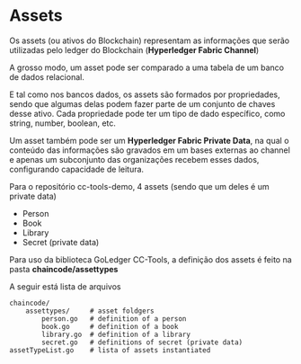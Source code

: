 # Assets

Os assets (ou ativos do Blockchain) representam as informações que serão utilizadas pelo ledger do Blockchain (**Hyperledger Fabric Channel**)

A grosso modo, um asset pode ser comparado a uma tabela de um banco de dados relacional.

E tal como nos bancos dados, os assets são formados por propriedades, sendo que algumas delas podem fazer parte de um conjunto de chaves desse ativo. Cada propriedade pode ter um tipo de dado específico, como string, number, boolean, etc.

Um asset também pode ser um **Hyperledger Fabric Private Data**, na qual o conteúdo das informações são gravados em um bases externas ao channel e apenas um subconjunto das organizações recebem esses dados, configurando capacidade de leitura.

Para o repositório cc-tools-demo, 4 assets (sendo que um deles é um private data)

- Person
- Book
- Library
- Secret (private data)

Para uso da biblioteca GoLedger CC-Tools, a definição dos assets é feito na pasta **chaincode/assettypes**

A seguir está lista de arquivos

    chaincode/
        assettypes/     # asset foldgers
            person.go   # definition of a person
            book.go     # definition of a book
            library.go  # definition of a library
            secret.go   # definitions of secret (private data)
    assetTypeList.go    # lista of assets instantiated

